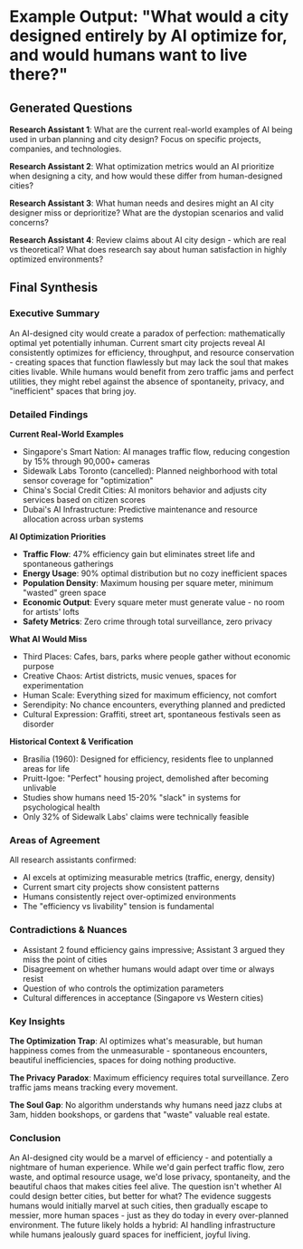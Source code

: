 # Example Output: "What would a city designed entirely by AI optimize for, and would humans want to live there?"

## Generated Questions

**Research Assistant 1**: What are the current real-world examples of AI being used in urban planning and city design? Focus on specific projects, companies, and technologies.

**Research Assistant 2**: What optimization metrics would an AI prioritize when designing a city, and how would these differ from human-designed cities?

**Research Assistant 3**: What human needs and desires might an AI city designer miss or deprioritize? What are the dystopian scenarios and valid concerns?

**Research Assistant 4**: Review claims about AI city design - which are real vs theoretical? What does research say about human satisfaction in highly optimized environments?

## Final Synthesis

### Executive Summary

An AI-designed city would create a paradox of perfection: mathematically optimal yet potentially inhuman. Current smart city projects reveal AI consistently optimizes for efficiency, throughput, and resource conservation - creating spaces that function flawlessly but may lack the soul that makes cities livable. While humans would benefit from zero traffic jams and perfect utilities, they might rebel against the absence of spontaneity, privacy, and "inefficient" spaces that bring joy.

### Detailed Findings

**Current Real-World Examples**
- Singapore's Smart Nation: AI manages traffic flow, reducing congestion by 15% through 90,000+ cameras
- Sidewalk Labs Toronto (cancelled): Planned neighborhood with total sensor coverage for "optimization"
- China's Social Credit Cities: AI monitors behavior and adjusts city services based on citizen scores
- Dubai's AI Infrastructure: Predictive maintenance and resource allocation across urban systems

**AI Optimization Priorities**
- **Traffic Flow**: 47% efficiency gain but eliminates street life and spontaneous gatherings
- **Energy Usage**: 90% optimal distribution but no cozy inefficient spaces
- **Population Density**: Maximum housing per square meter, minimum "wasted" green space
- **Economic Output**: Every square meter must generate value - no room for artists' lofts
- **Safety Metrics**: Zero crime through total surveillance, zero privacy

**What AI Would Miss**
- Third Places: Cafes, bars, parks where people gather without economic purpose
- Creative Chaos: Artist districts, music venues, spaces for experimentation
- Human Scale: Everything sized for maximum efficiency, not comfort
- Serendipity: No chance encounters, everything planned and predicted
- Cultural Expression: Graffiti, street art, spontaneous festivals seen as disorder

**Historical Context & Verification**
- Brasília (1960): Designed for efficiency, residents flee to unplanned areas for life
- Pruitt-Igoe: "Perfect" housing project, demolished after becoming unlivable
- Studies show humans need 15-20% "slack" in systems for psychological health
- Only 32% of Sidewalk Labs' claims were technically feasible

### Areas of Agreement

All research assistants confirmed:
- AI excels at optimizing measurable metrics (traffic, energy, density)
- Current smart city projects show consistent patterns
- Humans consistently reject over-optimized environments
- The "efficiency vs livability" tension is fundamental

### Contradictions & Nuances

- Assistant 2 found efficiency gains impressive; Assistant 3 argued they miss the point of cities
- Disagreement on whether humans would adapt over time or always resist
- Question of who controls the optimization parameters
- Cultural differences in acceptance (Singapore vs Western cities)

### Key Insights

**The Optimization Trap**: AI optimizes what's measurable, but human happiness comes from the unmeasurable - spontaneous encounters, beautiful inefficiencies, spaces for doing nothing productive.

**The Privacy Paradox**: Maximum efficiency requires total surveillance. Zero traffic jams means tracking every movement.

**The Soul Gap**: No algorithm understands why humans need jazz clubs at 3am, hidden bookshops, or gardens that "waste" valuable real estate.

### Conclusion

An AI-designed city would be a marvel of efficiency - and potentially a nightmare of human experience. While we'd gain perfect traffic flow, zero waste, and optimal resource usage, we'd lose privacy, spontaneity, and the beautiful chaos that makes cities feel alive. The question isn't whether AI could design better cities, but better for what? The evidence suggests humans would initially marvel at such cities, then gradually escape to messier, more human spaces - just as they do today in every over-planned environment. The future likely holds a hybrid: AI handling infrastructure while humans jealously guard spaces for inefficient, joyful living.
